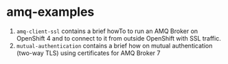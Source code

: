# amq-examples
1. `amq-client-ssl` contains a brief howTo to run an AMQ Broker on OpenShift 4 and to connect to it from outside OpenShift with SSL traffic.
2. `mutual-authentication` contains a brief how on mutual authentication (two-way TLS) using certificates for AMQ Broker 7
